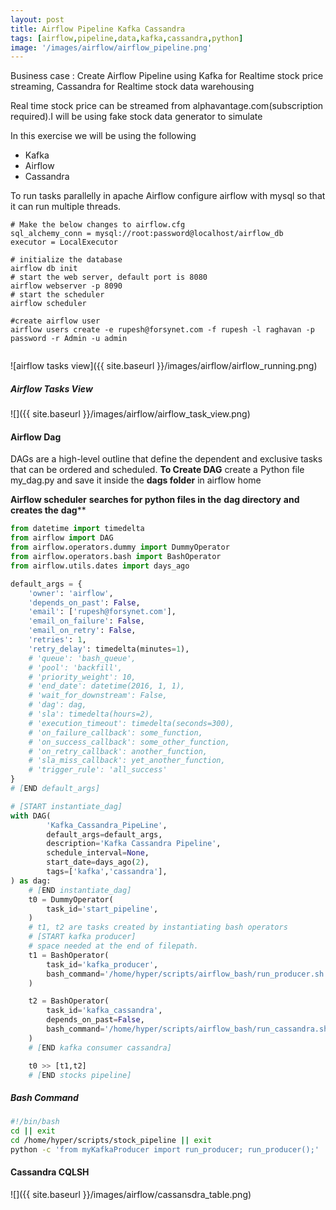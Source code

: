 ```yaml
---
layout: post
title: Airflow Pipeline Kafka Cassandra
tags: [airflow,pipeline,data,kafka,cassandra,python]
image: '/images/airflow/airflow_pipeline.png'
---
```


Business case : Create Airflow Pipeline using Kafka for Realtime stock price streaming, Cassandra for Realtime stock data warehousing

Real time stock price can be streamed from alphavantage.com(subscription required).I will be using fake stock data generator to simulate

In this exercise we will be using the following

- Kafka
- Airflow
- Cassandra

To run tasks parallelly in apache Airflow configure airflow with mysql so that it can run multiple threads.



```shell
# Make the below changes to airflow.cfg
sql_alchemy_conn = mysql://root:password@localhost/airflow_db
executor = LocalExecutor

# initialize the database
airflow db init
# start the web server, default port is 8080
airflow webserver -p 8090
# start the scheduler
airflow scheduler

#create airflow user
airflow users create -e rupesh@forsynet.com -f rupesh -l raghavan -p password -r Admin -u admin


```

![airflow tasks view]({{ site.baseurl }}/images/airflow/airflow_running.png)



##### Airflow Tasks View

![]({{ site.baseurl }}/images/airflow/airflow_task_view.png)

#### Airflow Dag

DAGs are a high-level outline that define the dependent and exclusive tasks that can be ordered and scheduled.
**To Create DAG** create a Python file my_dag.py and save it inside the **dags folder** in airflow home

**Airflow scheduler** **searches for python files in the** **dag directory** **and creates the** **dag****

```python
from datetime import timedelta
from airflow import DAG
from airflow.operators.dummy import DummyOperator
from airflow.operators.bash import BashOperator
from airflow.utils.dates import days_ago

default_args = {
    'owner': 'airflow',
    'depends_on_past': False,
    'email': ['rupesh@forsynet.com'],
    'email_on_failure': False,
    'email_on_retry': False,
    'retries': 1,
    'retry_delay': timedelta(minutes=1),
    # 'queue': 'bash_queue',
    # 'pool': 'backfill',
    # 'priority_weight': 10,
    # 'end_date': datetime(2016, 1, 1),
    # 'wait_for_downstream': False,
    # 'dag': dag,
    # 'sla': timedelta(hours=2),
    # 'execution_timeout': timedelta(seconds=300),
    # 'on_failure_callback': some_function,
    # 'on_success_callback': some_other_function,
    # 'on_retry_callback': another_function,
    # 'sla_miss_callback': yet_another_function,
    # 'trigger_rule': 'all_success'
}
# [END default_args]

# [START instantiate_dag]
with DAG(
        'Kafka_Cassandra_PipeLine',
        default_args=default_args,
        description='Kafka Cassandra Pipeline',
        schedule_interval=None,
        start_date=days_ago(2),
        tags=['kafka','cassandra'],
) as dag:
    # [END instantiate_dag]
    t0 = DummyOperator(
        task_id='start_pipeline',
    )
    # t1, t2 are tasks created by instantiating bash operators
    # [START kafka producer]
    # space needed at the end of filepath.
    t1 = BashOperator(
        task_id='kafka_producer',
        bash_command='/home/hyper/scripts/airflow_bash/run_producer.sh ',
    )

    t2 = BashOperator(
        task_id='kafka_cassandra',
        depends_on_past=False,
        bash_command='/home/hyper/scripts/airflow_bash/run_cassandra.sh ',
    )
    # [END kafka consumer cassandra]

    t0 >> [t1,t2]
    # [END stocks pipeline]
```

##### Bash Command 

```bash
#!/bin/bash
cd || exit
cd /home/hyper/scripts/stock_pipeline || exit
python -c 'from myKafkaProducer import run_producer; run_producer();'
```



#### Cassandra CQLSH

![]({{ site.baseurl }}/images/airflow/cassansdra_table.png)

